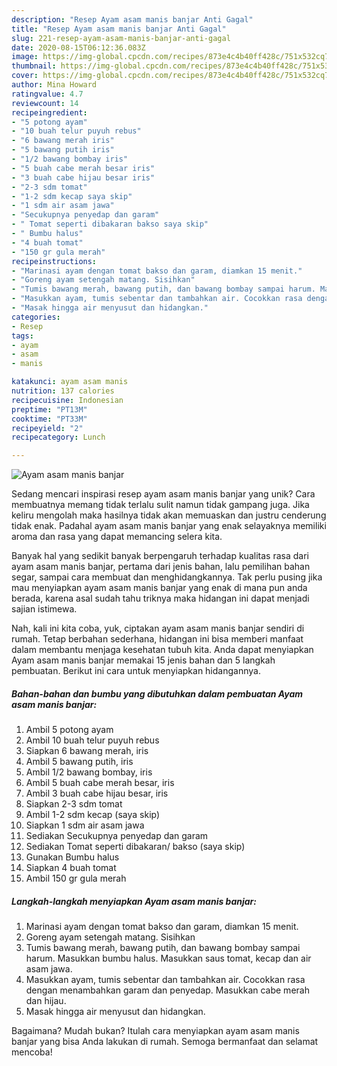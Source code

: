 ```yaml
---
description: "Resep Ayam asam manis banjar Anti Gagal"
title: "Resep Ayam asam manis banjar Anti Gagal"
slug: 221-resep-ayam-asam-manis-banjar-anti-gagal
date: 2020-08-15T06:12:36.083Z
image: https://img-global.cpcdn.com/recipes/873e4c4b40ff428c/751x532cq70/ayam-asam-manis-banjar-foto-resep-utama.jpg
thumbnail: https://img-global.cpcdn.com/recipes/873e4c4b40ff428c/751x532cq70/ayam-asam-manis-banjar-foto-resep-utama.jpg
cover: https://img-global.cpcdn.com/recipes/873e4c4b40ff428c/751x532cq70/ayam-asam-manis-banjar-foto-resep-utama.jpg
author: Mina Howard
ratingvalue: 4.7
reviewcount: 14
recipeingredient:
- "5 potong ayam"
- "10 buah telur puyuh rebus"
- "6 bawang merah iris"
- "5 bawang putih iris"
- "1/2 bawang bombay iris"
- "5 buah cabe merah besar iris"
- "3 buah cabe hijau besar iris"
- "2-3 sdm tomat"
- "1-2 sdm kecap saya skip"
- "1 sdm air asam jawa"
- "Secukupnya penyedap dan garam"
- " Tomat seperti dibakaran bakso saya skip"
- " Bumbu halus"
- "4 buah tomat"
- "150 gr gula merah"
recipeinstructions:
- "Marinasi ayam dengan tomat bakso dan garam, diamkan 15 menit."
- "Goreng ayam setengah matang. Sisihkan"
- "Tumis bawang merah, bawang putih, dan bawang bombay sampai harum. Masukkan bumbu halus. Masukkan saus tomat, kecap dan air asam jawa."
- "Masukkan ayam, tumis sebentar dan tambahkan air. Cocokkan rasa dengan menambahkan garam dan penyedap. Masukkan cabe merah dan hijau."
- "Masak hingga air menyusut dan hidangkan."
categories:
- Resep
tags:
- ayam
- asam
- manis

katakunci: ayam asam manis 
nutrition: 137 calories
recipecuisine: Indonesian
preptime: "PT13M"
cooktime: "PT33M"
recipeyield: "2"
recipecategory: Lunch

---
```



![Ayam asam manis banjar](https://img-global.cpcdn.com/recipes/873e4c4b40ff428c/751x532cq70/ayam-asam-manis-banjar-foto-resep-utama.jpg)

Sedang mencari inspirasi resep ayam asam manis banjar yang unik? Cara membuatnya memang tidak terlalu sulit namun tidak gampang juga. Jika keliru mengolah maka hasilnya tidak akan memuaskan dan justru cenderung tidak enak. Padahal ayam asam manis banjar yang enak selayaknya memiliki aroma dan rasa yang dapat memancing selera kita.

Banyak hal yang sedikit banyak berpengaruh terhadap kualitas rasa dari ayam asam manis banjar, pertama dari jenis bahan, lalu pemilihan bahan segar, sampai cara membuat dan menghidangkannya. Tak perlu pusing jika mau menyiapkan ayam asam manis banjar yang enak di mana pun anda berada, karena asal sudah tahu triknya maka hidangan ini dapat menjadi sajian istimewa.




Nah, kali ini kita coba, yuk, ciptakan ayam asam manis banjar sendiri di rumah. Tetap berbahan sederhana, hidangan ini bisa memberi manfaat dalam membantu menjaga kesehatan tubuh kita. Anda dapat menyiapkan Ayam asam manis banjar memakai 15 jenis bahan dan 5 langkah pembuatan. Berikut ini cara untuk menyiapkan hidangannya.

<!--inarticleads1-->

##### Bahan-bahan dan bumbu yang dibutuhkan dalam pembuatan Ayam asam manis banjar:

1. Ambil 5 potong ayam
1. Ambil 10 buah telur puyuh rebus
1. Siapkan 6 bawang merah, iris
1. Ambil 5 bawang putih, iris
1. Ambil 1/2 bawang bombay, iris
1. Ambil 5 buah cabe merah besar, iris
1. Ambil 3 buah cabe hijau besar, iris
1. Siapkan 2-3 sdm tomat
1. Ambil 1-2 sdm kecap (saya skip)
1. Siapkan 1 sdm air asam jawa
1. Sediakan Secukupnya penyedap dan garam
1. Sediakan  Tomat seperti dibakaran/ bakso (saya skip)
1. Gunakan  Bumbu halus
1. Siapkan 4 buah tomat
1. Ambil 150 gr gula merah




<!--inarticleads2-->

##### Langkah-langkah menyiapkan Ayam asam manis banjar:

1. Marinasi ayam dengan tomat bakso dan garam, diamkan 15 menit.
1. Goreng ayam setengah matang. Sisihkan
1. Tumis bawang merah, bawang putih, dan bawang bombay sampai harum. Masukkan bumbu halus. Masukkan saus tomat, kecap dan air asam jawa.
1. Masukkan ayam, tumis sebentar dan tambahkan air. Cocokkan rasa dengan menambahkan garam dan penyedap. Masukkan cabe merah dan hijau.
1. Masak hingga air menyusut dan hidangkan.




Bagaimana? Mudah bukan? Itulah cara menyiapkan ayam asam manis banjar yang bisa Anda lakukan di rumah. Semoga bermanfaat dan selamat mencoba!
